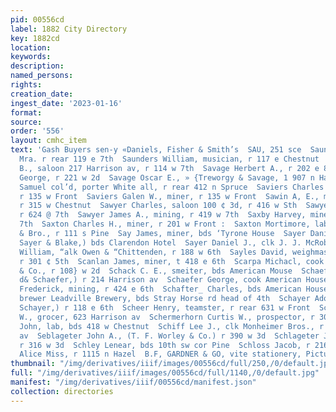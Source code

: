 ```yaml
---
pid: 00556cd
label: 1882 City Directory
key: 1882cd
location: 
keywords: 
description: 
named_persons: 
rights: 
creation_date: 
ingest_date: '2023-01-16'
format: 
source: 
order: '556'
layout: cmhc_item
text: 'Gash Buyers sen-y «Daniels, Fisher & Smith’s  SAU, 251 sce  Saunders Susan
  Mra. r rear 119 e 7th  Saunders William, musician, r 117 e Chestnut  Sanve John
  B., saloon 217 Harrison av, r 114 w 7th  Savage Herbert A., r 202 e 8th  Savage
  George, r 221 w 2d  Savage Oscar E., » {Treworgy & Savage, 1 907 n Hazel  Savage
  Samuel col’d, porter White all, r rear 412 n Spruce  Saviers Charles F., miner,
  r 135 w Front  Saviers Galen W., miner, r 135 w Front  Sawin A, E., music teacher,
  r 315 w Chestnut  Sawyer Charles, saloon 100 ¢ 3d, r 416 w Sth  Sawyer Frank, carpenter,
  r 624 @ 7th  Sawyer James A., mining, r 419 w 7th  Saxby Harvey, miner, r 619 e
  7th  Saxton Charles H., miner, r 201 w Front :  Saxton Mortimore, lab E. C. Younger
  & Bro., r 111 s Pine  Say James, miner, bds ‘Tyrone House  Sayer Daniel, (Thomson,
  Sayer & Blake,) bds Clarendon Hotel  Sayer Daniel J., clk J. J. McRobbie  Sayer
  William, “alk Owen & “Chittenden, r 188 w 6th  Sayles David, weighmaster pool comr,
  r 301 ¢ 5th  Scanlan James, miner, t 418 e 6th  Scarpa Michacl, cook L. Mosconi
  & Co., r 108} w 2d  Schack C. E., smeiter, bds American Mouse  Schaefer Fred, (Thorne
  d& Schaefer,) r 214 Harrison av  Schaefer George, cook American House  Schaefer
  Frederick, mining, r 424 e 6th  Schafter_ Charles, bds American House  Schalk Rudolph,
  brewer Leadville Brewery, bds Stray Horse rd head of 4th  Schayer Adolf, (Wolf &
  Schayer,) r 118 e 6th  Scheer Henry, teamster, r rear 631 w Front  Scherer Charles
  W., grocer, 623 Harrison av  Schermerhorn Curtis W., prospector, r 301 e 8th  Scherwarden
  John, lab, bds 418 w Chestnut  Schiff Lee J., clk Monheimer Bros., r 323 Harrison
  av  Seblageter John A., (T. F. Worley & Co.) r 390 w 3d  Schlageter Joseph M., gardener,
  r 316 w 3d  Schley Lenear, bds 10th sw cor Pine  Schloss Jacob, r 216 w 5th  Schmidt
  Alice Miss, r 1115 n Hazel  B.F, GARDNER & GO, vite stationery, Picture Fremen.          '
thumbnail: "/img/derivatives/iiif/images/00556cd/full/250,/0/default.jpg"
full: "/img/derivatives/iiif/images/00556cd/full/1140,/0/default.jpg"
manifest: "/img/derivatives/iiif/00556cd/manifest.json"
collection: directories
---
```

